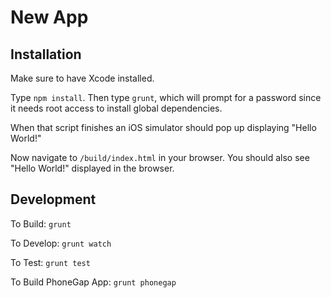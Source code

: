New App
=======

Installation
------------

Make sure to have Xcode installed.

Type `npm install`. Then type `grunt`, which will prompt for a password since it needs root access to install global dependencies.

When that script finishes an iOS simulator should pop up displaying "Hello World!"

Now navigate to `/build/index.html` in your browser.  You should also see "Hello World!" displayed in the browser.


Development
-----------

To Build: `grunt`

To Develop: `grunt watch`

To Test: `grunt test`

To Build PhoneGap App: `grunt phonegap`
